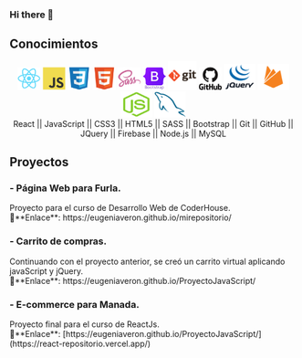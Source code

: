 ### Hi there 👋

<!--
**eugeniaveron/eugeniaveron** is a ✨ _special_ ✨ repository because its `README.md` (this file) appears on your GitHub profile.

Here are some ideas to get you started:

- 🔭 I’m currently working on ...
- 🌱 I’m currently learning ...
- 👯 I’m looking to collaborate on ...
- 🤔 I’m looking for help with ...
- 💬 Ask me about ...
- 📫 How to reach me: ...
- 😄 Pronouns: ...
- ⚡ Fun fact: ...
-->
 

<h2>Conocimientos</h2>
<div align="center">
<img src="https://github.com/devicons/devicon/blob/master/icons/react/react-original.svg" title="React" alt="React" width="40" height="40"/>

<img src="https://github.com/devicons/devicon/blob/master/icons/javascript/javascript-original.svg" title="JavaScript" alt="JavaScript" width="40" height="40"/>

<img src="https://github.com/devicons/devicon/blob/master/icons/css3/css3-original.svg" title="CSS3" alt="CSS3" width="40" height="40"/>

<img src="https://github.com/devicons/devicon/blob/master/icons/html5/html5-original.svg" title="HTML5" alt="HTML5" width="40" height="40"/>

<img src= "https://github.com/devicons/devicon/blob/master/icons/sass/sass-original.svg" title="SASS" alt="SASS" width="40" height="40"/>

<img src= "https://github.com/devicons/devicon/blob/master/icons/bootstrap/bootstrap-original-wordmark.svg"  title="BOOTSTRAP" alt="BOOTSTRAP" width="40" height="40"/>
  
<img src="https://github.com/devicons/devicon/blob/master/icons/git/git-original-wordmark.svg" title="GIT" alt="GIT" width="50" height="50"/>

<img src="https://github.com/devicons/devicon/blob/master/icons/github/github-original-wordmark.svg" title="GitHub" alt="GitHub" width="40" height="40"/>

<img src="https://github.com/devicons/devicon/blob/master/icons/jquery/jquery-original-wordmark.svg" title="JQuery" atl="JQuery" width="55" height="45"/>

<img src="https://github.com/devicons/devicon/blob/master/icons/firebase/firebase-plain.svg" title="Firebase" atl="Firebase" width="55" height="45"/>

<img src="https://github.com/devicons/devicon/blob/master/icons/nodejs/nodejs-original.svg" title="NodeJs" atl="NodeJs" width="55" height="45"/>

<img src="https://github.com/devicons/devicon/blob/master/icons/mysql/mysql-original.svg" title="MySQL" atl="MySQL" width="55" height="45"/>


</div>

<div align="center">
React || JavaScript || CSS3 || HTML5 || SASS || Bootstrap || Git || GitHub || JQuery || Firebase || Node.js || MySQL
</div>

<h2>Proyectos</h2>
<h3>- Página Web  para Furla. </h3>
Proyecto para el curso de Desarrollo Web de CoderHouse. 
<br>
📌**Enlace**: https://eugeniaveron.github.io/mirepositorio/

<h3>- Carrito de compras. </h3>
Continuando con el proyecto anterior, se creó un carrito virtual aplicando javaScript y jQuery. 
<br>
📌**Enlace**: https://eugeniaveron.github.io/ProyectoJavaScript/

<h3>- E-commerce para Manada. </h3>
Proyecto final para el curso de ReactJs. 
<br>
📌**Enlace**: [https://eugeniaveron.github.io/ProyectoJavaScript/](https://react-repositorio.vercel.app/)
